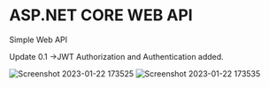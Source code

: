 # ASP.NET CORE WEB API
 Simple Web API
 
 Update 0.1
 ->JWT Authorization and Authentication added.
 
![Screenshot 2023-01-22 173525](https://user-images.githubusercontent.com/58585164/213922459-28c2e396-5507-4c13-9505-bb3805d99489.jpg)
![Screenshot 2023-01-22 173535](https://user-images.githubusercontent.com/58585164/213922464-ab6a992b-3517-4f47-a0db-b36a5072d579.jpg)
